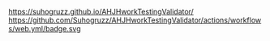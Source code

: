 https://suhogruzz.github.io/AHJHworkTestingValidator/
https://github.com/Suhogruzz/AHJHworkTestingValidator/actions/workflows/web.yml/badge.svg
